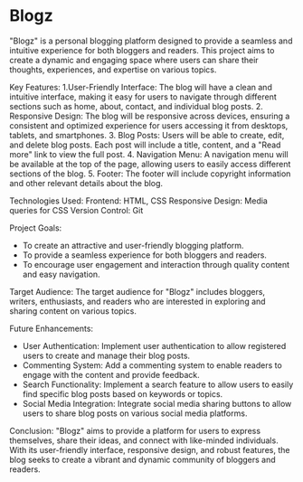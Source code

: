 # Blogz
"Blogz" is a personal blogging platform designed to provide a seamless and intuitive experience for both bloggers and readers. This project aims to create a dynamic and engaging space where users can share their thoughts, experiences, and expertise on various topics.

Key Features:
1.User-Friendly Interface: The blog will have a clean and intuitive interface, making it easy for users to navigate through different sections such as home, about, contact, and individual blog posts.
2. Responsive Design: The blog will be responsive across devices, ensuring a consistent and optimized experience for users accessing it from desktops, tablets, and smartphones.
3. Blog Posts: Users will be able to create, edit, and delete blog posts. Each post will include a title, content, and a "Read more" link to view the full post.
4. Navigation Menu: A navigation menu will be available at the top of the page, allowing users to easily access different sections of the blog.
5. Footer: The footer will include copyright information and other relevant details about the blog.

Technologies Used:
Frontend: HTML, CSS
Responsive Design: Media queries for CSS
Version Control: Git 

Project Goals:
- To create an attractive and user-friendly blogging platform.
- To provide a seamless experience for both bloggers and readers.
- To encourage user engagement and interaction through quality content and easy navigation.
  
Target Audience:
The target audience for "Blogz" includes bloggers, writers, enthusiasts, and readers who are interested in exploring and sharing content on various topics.

Future Enhancements:
- User Authentication: Implement user authentication to allow registered users to create and manage their blog posts.
- Commenting System: Add a commenting system to enable readers to engage with the content and provide feedback.
- Search Functionality: Implement a search feature to allow users to easily find specific blog posts based on keywords or topics.
- Social Media Integration: Integrate social media sharing buttons to allow users to share blog posts on various social media platforms.

Conclusion:
"Blogz" aims to provide a platform for users to express themselves, share their ideas, and connect with like-minded individuals. With its user-friendly interface, responsive design, and robust features, the blog seeks to create a vibrant and dynamic community of bloggers and readers.
